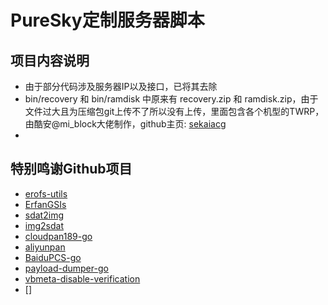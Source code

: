 # PureSky定制服务器脚本

## 项目内容说明
 - 由于部分代码涉及服务器IP以及接口，已将其去除
 - bin/recovery 和 bin/ramdisk 中原来有 recovery.zip 和 ramdisk.zip，由于文件过大且为压缩包git上传不了所以没有上传，里面包含各个机型的TWRP，由酷安@mi_block大佬制作，github主页: [sekaiacg](https://github.com/sekaiacg)
 - 

## 



## 特别鸣谢Github项目
- [erofs-utils](https://github.com/sekaiacg/erofs-utils)
- [ErfanGSIs](https://github.com/erfanoabdi/ErfanGSIs)
- [sdat2img](https://github.com/xpirt/sdat2img)
- [img2sdat](https://github.com/xpirt/img2sdat)
- [cloudpan189-go](https://github.com/tickstep/cloudpan189-go)
- [aliyunpan](https://github.com/tickstep/aliyunpan)
- [BaiduPCS-go](https://github.com/GangZhuo/BaiduPCS)
- [payload-dumper-go](https://github.com/ssut/payload-dumper-go)
- [vbmeta-disable-verification](https://github.com/libxzr/vbmeta-disable-verification)
- []